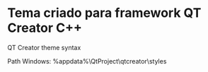 # Tema criado para framework QT Creator C++

QT Creator theme syntax 

Path Windows:
%appdata%\QtProject\qtcreator\styles


